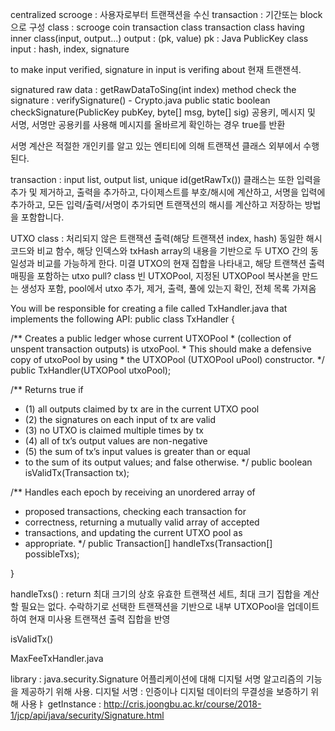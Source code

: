 centralized scrooge : 사용자로부터 트랜잭션을 수신
transaction : 기간또는 block으로 구성
class :
	scrooge coin transaction class
	transaction class having inner class(input, output...)
output :
	(pk, value)
	pk : Java PublicKey class
input :
	hash, index, signature

to make input verified, signature in input is verifing about 현재 트랜잰셕.

signatured raw data : getRawDataToSing(int index) method
check the signature : verifySignature() - Crypto.java
public static boolean checkSignature(PublicKey pubKey, byte[] msg, byte[] sig)
	공용키, 메시지 및 서명, 서명만 공용키를 사용해 메시지를 올바르게 확인하는 경우 true를 반환

서명 계산은 적절한 개인키를 알고 있는 엔티티에 의해 트랜잭션 클래스 외부에서 수행된다.

transaction : input list, output list, unique id(getRawTx())
	클래스는 또한 입력을 추가 및 제거하고, 출력을 추가하고, 다이제스트를 부호/해시에 계산하고, 서명을 입력에 추가하고, 모든 입력/출력/서명이 추가되면 트랜잭션의 해시를 계산하고 저장하는 방법을 포함합니다.

UTXO class : 처리되지 않은 트랜잭션 출력(해당 트랜잭션 index, hash)
	동일한 해시 코드와 비교 함수, 해당 인덱스와 txHash array의 내용을 기반으로 두 UTXO 간의 동일성과 비교를 가능하게 한다.
	미결 UTXO의 현재 집합을 나타내고, 해당 트랜책션 출력 매핑을 포함하는 utxo pull? class 
빈 UTXOPool, 지정된 UTXOPool 복사본을 만드는 생성자 포함, pool에서 utxo 추가, 제거, 출력, 풀에 있는지 확인, 전체 목록 가져옴

You will be responsible for creating a file called TxHandler.java that implements the following API:
public class TxHandler {

  /** Creates a public ledger whose current UTXOPool 
    * (collection of unspent transaction outputs) is utxoPool. 
    * This should  make a defensive copy of utxoPool by using 
    * the UTXOPool (UTXOPool uPool) constructor.
    */
  public TxHandler(UTXOPool utxoPool);

  /** Returns true if
   * (1) all outputs claimed by tx are in the current UTXO pool
   * (2) the signatures on each input of tx are valid
   * (3) no UTXO is claimed multiple times by tx
   * (4) all of tx’s output values are non-negative
   * (5) the sum of tx’s input values is greater than or equal 
   * to the sum of its output values; and false otherwise.
   */
  public boolean isValidTx(Transaction tx);

  /** Handles each epoch by receiving an unordered array of 
   * proposed transactions, checking each transaction for 
   * correctness, returning a mutually valid array of accepted 
   * transactions, and updating the current UTXO pool as 
   * appropriate.
   */
  public Transaction[] handleTxs(Transaction[] possibleTxs);

}

handleTxs() : return 최대 크기의 상호 유효한 트랜잭션 세트, 최대 크기 집합을 계산할 필요는 없다.
	수락하기로 선택한 트랜잭션을 기반으로 내부 UTXOPool을 업데이트하여 현재 미사용 트랜잭션 출력 집합을 반영

isValidTx()

MaxFeeTxHandler.java


library :
	java.security.Signature
		어플리케이션에 대해 디지털 서명 알고리즘의 기능을 제공하기 위해 사용.
		디지털 서명 : 인증이나 디지털 데이터의 무결성을 보증하기 위해 사용ㅑ
		getInstance : 
	http://cris.joongbu.ac.kr/course/2018-1/jcp/api/java/security/Signature.html
